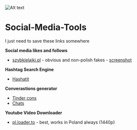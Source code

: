 ![Alt text](https://github.com/pMiszkin/Social-Media-Tools/blob/main/socialmedia-banner.png "social media banner")

# Social-Media-Tools
I just need to save these links somewhere 

<strong>Social media likes and follows</strong>
- [szybkielajki.pl](https://szybkielajki.pl/) - obvious and non-polish fakes  - [screenshot](https://raw.githubusercontent.com/pMiszkin/Social-Media-Tools/main/szybkielajki.png)

<strong>Hashtag Search Engine</strong>
- [Hashatit](https://www.hashatit.com/)

<strong>Converastions generator</strong>
- [Tinder cons](http://tindermaker.com/)
- [Chats](https://pranx.com/chat-screenshot/)

<strong>Youtube Video Downloader</strong>
- [pl.loader.to](https://pl.loader.to/) - best, works in Poland always (1440p)
